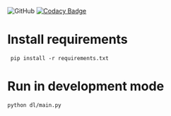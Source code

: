 ![GitHub](https://img.shields.io/github/license/mghorbani2357/Morebit)
[![Codacy Badge](https://api.codacy.com/project/badge/Grade/03455f0b158649819f3f676f0ba9ffb1)](https://app.codacy.com/gh/mghorbani2357/Morebit?utm_source=github.com&utm_medium=referral&utm_content=mghorbani2357/Morebit&utm_campaign=Badge_Grade_Settings)

# Install requirements

```
 pip install -r requirements.txt 
```

# Run in development mode
``` 
python dl/main.py 
```

